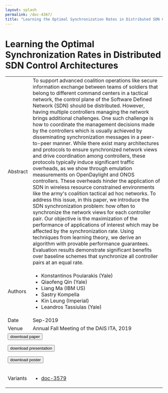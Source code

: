 ```yaml
---
layout: splash
permalink: /doc-4367/
title: "Learning the Optimal Synchronization Rates in Distributed SDN Control Architectures"
---
```


# Learning the Optimal Synchronization Rates in Distributed SDN Control Architectures

<table>
    <tbody>
    <tr>
        <td>Abstract</td>
        <td>To support advanced coalition operations like secure information exchange between teams of soldiers that belong to different command centers in a tactical network, the control plane of the Software Defined Network (SDN) should be distributed. However, having multiple controllers managing the network brings additional challenges. One such challenge is how to coordinate the management decisions made by the controllers which is usually achieved by disseminating synchronization messages in a peer-to-peer manner. While there exist many architectures and protocols to ensure synchronized network views and drive coordination among controllers, these protocols typically induce significant traffic overheads, as we show through emulation measurements on OpenDaylight and ONOS controllers. These overheads hinder the application of SDN in wireless resource constrained environments like the army's coalition tactical ad hoc networks. To address this issue, in this paper, we introduce the SDN synchronization problem: how often to synchronize the network views for each controller pair. Our objective is the maximization of the performance of applications of interest which may be affected by the synchronization rate. Using techniques from learning theory, we derive an algorithm with provable performance guarantees. Evaluation results demonstrate significant benefits over baseline schemes that synchronize all controller pairs at an equal rate.</td>
    </tr>
    <tr>
        <td>Authors</td>
        <td>
            <ul>
                <li>Konstantinos Poularakis (Yale)</li>
                <li>Qiaofeng Qin (Yale)</li>
                <li>Liang Ma (IBM US)</li>
                <li>Sastry Kompella</li>
                <li>Kin Leung (Imperial)</li>
                <li>Leandros Tassiulas (Yale)</li>
            </ul>
        </td>
    </tr>
    <tr>
        <td>Date</td>
        <td>Sep-2019</td>
    </tr>
    <tr>
        <td>Venue</td>
        <td>Annual Fall Meeting of the DAIS ITA, 2019</td>
    </tr>
        <tr>
            <td colspan="2">
                <form method="get" action="https://dais-ita.org/sites/default/files/3956_paper.pdf">
                    <button type="submit">download paper</button>
                </form>
                <form method="get" action="https://dais-ita.org/sites/default/files/3956_slides.pdf">
                    <button type="submit">download presentation</button>
                </form>
                <form method="get" action="https://dais-ita.org/sites/default/files/3956_poster.pdf">
                    <button type="submit">download poster</button>
                </form>
            </td>
        </tr>
        <tr>
            <td>Variants</td>
            <td>
                <ul>
                    <li><a href="${varId}">doc-3579</a></li>
                </ul>
            </td>
        </tr>
    </tbody>
</table>
